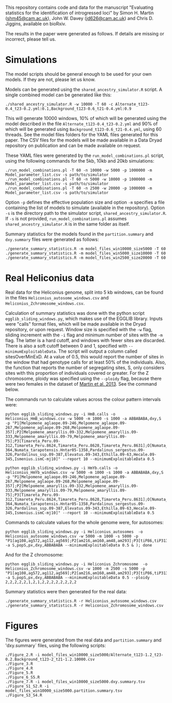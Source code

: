 This repository contains code and data for the manuscript "Evaluating statistics for the identification of introgressed loci" by Simon H. Martin (<shm45@cam.ac.uk>), John W. Davey (<jd626@cam.ac.uk>) and Chris D. Jiggins, available on bioRxiv.

The results in the paper were generated as follows. If details are missing or incorrect, please tell us.

# Simulations

The model scripts should be general enough to be used for your own models. If they are not, please let us know.

Models can be generated using the `shared_ancestry_simulator.R` script. A single combined model can be generated like this:

```
./shared_ancestry_simulator.R -w 10000 -T 60 -c Alternate_t123-0.4_t23-0.2.yml:0.1,Background_t123-0.6_t21-0.4.yml:0.9
```

This will generate 10000 windows, 10% of which will be generated using the model described in the file `Alternate_t123-0.4_t23-0.2.yml` and 90% of which will be generated using `Background_t123-0.6_t21-0.4.yml`, using 60 threads. See the model files folders for the YAML files generated for this paper. The CSV files for the models will be made available in a Data Dryad repository on publication and can be made available on request.

These YAML files were generated by the `run_model_combinations.pl` script, using the following commands for the 5kb, 10kb and 20kb simulations:

```
./run_model_combinations.pl -T 60 -n 10000 -w 5000 -p 1000000 -m Model_parameter_list.csv -s path/to/simulator
./run_model_combinations.pl -T 60 -n 5000 -w 10000 -p 1000000 -m Model_parameter_list.csv -s path/to/simulator
./run_model_combinations.pl -T 60 -n 2500 -w 20000 -p 1000000 -m Model_parameter_list.csv -s path/to/simulator
```

Option `-p` defines the effective population size and option `-m` specifies a file containing the list of models to simulate (available in the repository). Option `-s` is the directory path to the simulator script, `shared_ancestry_simulator.R`. If `-s` is not provided, `run_model_combinations.pl` assumes `shared_ancestry_simulator.R` is in the same folder as itself.

Summary statistics for the models found in the `partition.summary` and `dxy.summary` files were generated as follows:

```
./generate_summary_statistics.R -m model_files_win10000_size5000 -T 60
./generate_summary_statistics.R -m model_files_win5000_size10000 -T 60
./generate_summary_statistics.R -m model_files_win2500_size20000 -T 60
```

# Real Heliconius data

Real data for the Heliconius genome, split into 5 kb windows, can be found in the files `Heliconius_autosome_windows.csv` and `Heliconius_Zchromosome_windows.csv`.

Calculation of summary statistics was done with the python script `egglib_sliding_windows.py`, which makes use of the EGGLIB library. Inputs were "calls" format files, which will be made available in the Dryad repository, or upon request. Window size is specified with the `-w` flag, sliding increment with the `-i` flag and minimum number of sites with the `-m` flag. The latter is a hard cutoff, and windows with fewer sites are discarded. There is also a soft cutoff between 0 and 1, specified with `--minimumExploitableData`. The script will output a column called sitesOverMinExD. At a value of 0.5, this would report the number of sites in the window that had genotype calls for at least 50% of the individuals. Also, the function that reports the number of segregating sites, S, only considers sites with this proportion of individuals covered or greater. For the Z chromosome, ploidy was specified using the `--ploidy` flag, because there were two females in the dataset of [Martin et al. 2013](http://dx.doi.org/10.1101/gr.159426.113). See the command below.

The commands run to calculate values across the colour pattern intervals were:

```
python egglib_sliding_windows.py -i HmB.calls -o Heliconius_HmB_windows.csv -w 5000 -m 1000 -s 1000 -a ABBABABA,dxy,S  -p "P1[Melpomene_aglaope.09-246,Melpomene_aglaope.09-267,Melpomene_aglaope.09-268,Melpomene_aglaope.09-357];P2[Melpomene_amaryllis.09-332,Melpomene_amaryllis.09-333,Melpomene_amaryllis.09-79,Melpomene_amaryllis.09-75];P3[Timareta_Peru.09-312,Timareta_Peru.8624,Timareta_Peru.8628,Timareta_Peru.8631];O[Numata_elegans.1277,Numata_silvana.09-364,Numata_tarapotensis.Hntar05-1358,Pardalinus_sergestus.09-326,Pardalinus_ssp.09-387,Elevatus.09-343,Ethilla.09-63,Hecale.09-345,Ismenius.ismC-mj10]" --report 10 --minimumExploitableData 0.5
```

```
python egglib_sliding_windows.py -i HmYb.calls -o Heliconius_HmYb_windows.csv -w 5000 -m 1000 -s 1000 -a ABBABABA,dxy,S  -p "P1[Melpomene_aglaope.09-246,Melpomene_aglaope.09-267,Melpomene_aglaope.09-268,Melpomene_aglaope.09-357];P2[Melpomene_amaryllis.09-332,Melpomene_amaryllis.09-333,Melpomene_amaryllis.09-79,Melpomene_amaryllis.09-75];P3[Timareta_Peru.09-312,Timareta_Peru.8624,Timareta_Peru.8628,Timareta_Peru.8631];O[Numata_elegans.1277,Numata_silvana.09-364,Numata_tarapotensis.Hntar05-1358,Pardalinus_sergestus.09-326,Pardalinus_ssp.09-387,Elevatus.09-343,Ethilla.09-63,Hecale.09-345,Ismenius.ismC-mj10]" --report 10 --minimumExploitableData 0.5
```

Commands to calculate values for the whole genome were, for autosomes:

```
python egglib_sliding_windows.py -i Heliconius_autosomes  -o Heliconius_autosome_windows.csv -w 5000 -m 1000 -s 5000 -p "P1[ag108,ag572,ag112,ag569];P2[am216,am160,am48,am293];P3[tiP86,tiP313,tiP84,tiP57];O[hec273,eth67,ser202,par371]" -a S,popS,px,dxy,ABBABABA --minimumExploitableData 0.5 & ); done
```

And for the Z chromosome:
```
python egglib_sliding_windows.py -i Heliconius_Zchromosome  -o Heliconius_Zchromosome_windows.csv -w 1000 -m 2500 -s 5000 -p "P1[ag108,ag572,ag112,ag569];P2[am216,am160,am48,am293];P3[tiP86,tiP313,tiP84,tiP57];O[hec273,eth67,ser202,par371]" -a S,popS,px,dxy,ABBABABA --minimumExploitableData 0.5 --ploidy 2,2,2,2,2,1,2,1,2,2,2,2,2,2,2,2
```

Summary statistics were then generated for the real data:
```
./generate_summary_statistics.R -r Heliconius_autosome_windows.csv
./generate_summary_statistics.R -r Heliconius_Zchromosome_windows.csv
```

# Figures

The figures were generated from the real data and `partition.summary` and 'dxy.summary` files, using the following scripts:

```
./Figure_2.R -i model_files_win10000_size5000/Alternate_t123-1.2_t23-0.2.Background_t123-2_t21-1.2.10000.csv
./Figure_3.R
./Figure_4.R
./Figure_5.R
./Figure_6_S5.R
./Figure_7.R -i model_files_win10000_size5000.dxy.summary.tsv
./Figure_S1_S2.R -i model_files_win10000_size5000.partition.summary.tsv
./Figure_S3_S4.R
```
